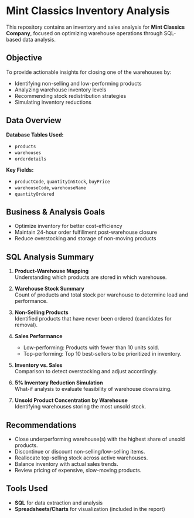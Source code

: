 # Mint Classics Inventory Analysis

This repository contains an inventory and sales analysis for **Mint Classics Company**, focused on optimizing warehouse operations through SQL-based data analysis.

## Objective
To provide actionable insights for closing one of the warehouses by:
- Identifying non-selling and low-performing products
- Analyzing warehouse inventory levels
- Recommending stock redistribution strategies
- Simulating inventory reductions

## Data Overview
**Database Tables Used:**
- `products`
- `warehouses`
- `orderdetails`

**Key Fields:**
- `productCode`, `quantityInStock`, `buyPrice`
- `warehouseCode`, `warehouseName`
- `quantityOrdered`

## Business & Analysis Goals
- Optimize inventory for better cost-efficiency
- Maintain 24-hour order fulfillment post-warehouse closure
- Reduce overstocking and storage of non-moving products

## SQL Analysis Summary

1. **Product-Warehouse Mapping**  
   Understanding which products are stored in which warehouse.

2. **Warehouse Stock Summary**  
   Count of products and total stock per warehouse to determine load and performance.

3. **Non-Selling Products**  
   Identified products that have never been ordered (candidates for removal).

4. **Sales Performance**
   - Low-performing: Products with fewer than 10 units sold.
   - Top-performing: Top 10 best-sellers to be prioritized in inventory.

5. **Inventory vs. Sales**  
   Comparison to detect overstocking and adjust accordingly.

6. **5% Inventory Reduction Simulation**  
   What-if analysis to evaluate feasibility of warehouse downsizing.

7. **Unsold Product Concentration by Warehouse**  
   Identifying warehouses storing the most unsold stock.

## Recommendations

- Close underperforming warehouse(s) with the highest share of unsold products.
- Discontinue or discount non-selling/low-selling items.
- Reallocate top-selling stock across active warehouses.
- Balance inventory with actual sales trends.
- Review pricing of expensive, slow-moving products.

## Tools Used
- **SQL** for data extraction and analysis
- **Spreadsheets/Charts** for visualization (included in the report)
